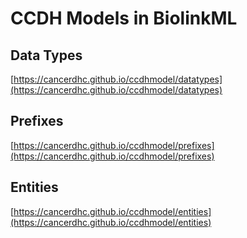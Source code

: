 # CCDH Models in BiolinkML

## Data Types

[https://cancerdhc.github.io/ccdhmodel/datatypes](https://cancerdhc.github.io/ccdhmodel/datatypes)

## Prefixes

[https://cancerdhc.github.io/ccdhmodel/prefixes](https://cancerdhc.github.io/ccdhmodel/prefixes)


## Entities

[https://cancerdhc.github.io/ccdhmodel/entities](https://cancerdhc.github.io/ccdhmodel/entities)